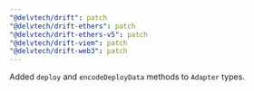 ```yaml
---
"@delvtech/drift": patch
"@delvtech/drift-ethers": patch
"@delvtech/drift-ethers-v5": patch
"@delvtech/drift-viem": patch
"@delvtech/drift-web3": patch
---
```


Added `deploy` and `encodeDeployData` methods to `Adapter` types.
